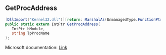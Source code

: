 ## GetProcAddress

```csharp
[DllImport("Kernel32.dll")][return: MarshalAs(UnmanagedType.FunctionPtr)]
public static extern IntPtr GetProcAddress(
   IntPtr hModule,
   string lpProcName
);
```

Microsoft documentation: [Link](https://docs.microsoft.com/en-us/windows/win32/api/libloaderapi/nf-libloaderapi-getprocaddress)
